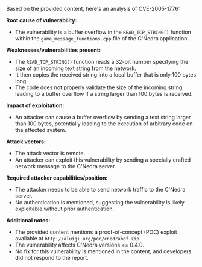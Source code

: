 Based on the provided content, here's an analysis of CVE-2005-1776:

**Root cause of vulnerability:**
- The vulnerability is a buffer overflow in the `READ_TCP_STRING()` function within the `game_message_functions.cpp` file of the C'Nedra application.

**Weaknesses/vulnerabilities present:**
- The `READ_TCP_STRING()` function reads a 32-bit number specifying the size of an incoming text string from the network.
- It then copies the received string into a local buffer that is only 100 bytes long.
- The code does not properly validate the size of the incoming string, leading to a buffer overflow if a string larger than 100 bytes is received.

**Impact of exploitation:**
- An attacker can cause a buffer overflow by sending a text string larger than 100 bytes, potentially leading to the execution of arbitrary code on the affected system.

**Attack vectors:**
- The attack vector is remote.
- An attacker can exploit this vulnerability by sending a specially crafted network message to the C'Nedra server.

**Required attacker capabilities/position:**
- The attacker needs to be able to send network traffic to the C'Nedra server.
- No authentication is mentioned, suggesting the vulnerability is likely exploitable without prior authentication.

**Additional notes:**
- The provided content mentions a proof-of-concept (POC) exploit available at `http://aluigi.org/poc/cnedrabof.zip`.
- The vulnerability affects C'Nedra versions <= 0.4.0.
- No fix for this vulnerability is mentioned in the content, and developers did not respond to the report.